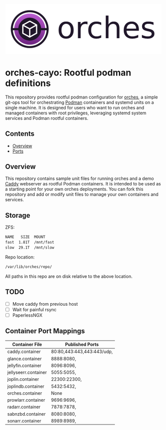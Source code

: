 ![orches logo](https://raw.githubusercontent.com/orches-team/common/main/orches-logo-text.png)

# orches-cayo: Rootful podman definitions

This repository provides rootful podman configuration for [orches](https://github.com/orches-team/orches), a simple git-ops tool for orchestrating [Podman](https://podman.io/) containers and systemd units on a single machine. It is designed for users who want to run orches and managed containers with root privileges, leveraging systemd system services and Podman rootful containers.

## Contents

- [Overview](#overview)
- [Ports](#container-port-mappings)

## Overview

This repository contains sample unit files for running orches and a demo [Caddy](https://caddyserver.com/) webserver as rootful Podman containers. It is intended to be used as a starting point for your own orches deployments. You can fork this repository and add or modify unit files to manage your own containers and services.

## Storage

ZFS:

```sh
NAME   SIZE  MOUNT
fast  1.81T  /mnt/fast
slow  29.1T  /mnt/slow
```

Repo location:

```sh
/var/lib/orches/repo/
```

All paths in this repo are on disk relative to the above location.

## TODO

- [ ] Move caddy from previous host
- [ ] Wait for painful rsync
- [ ] PaperlessNGX

## Container Port Mappings

| Container File       | Published Ports            |
| -------------------- | -------------------------- |
| caddy.container      | 80:80,443:443,443:443/udp, |
| glance.container     | 8888:8080,                 |
| jellyfin.container   | 8096:8096,                 |
| jellyseerr.container | 5055:5055,                 |
| joplin.container     | 22300:22300,               |
| joplindb.container   | 5432:5432,                 |
| orches.container     | None                       |
| prowlarr.container   | 9696:9696,                 |
| radarr.container     | 7878:7878,                 |
| sabnzbd.container    | 8080:8080,                 |
| sonarr.container     | 8989:8989,                 |
